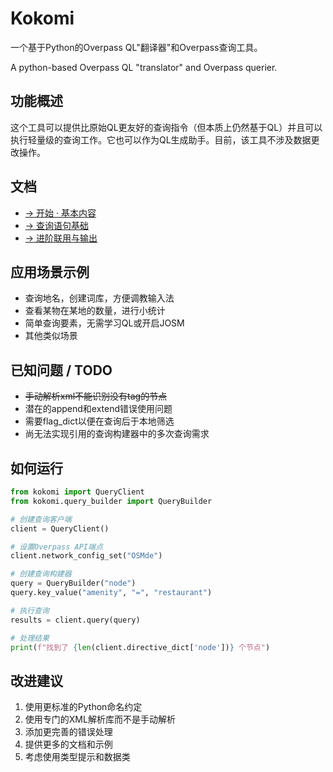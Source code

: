 # Kokomi

一个基于Python的Overpass QL"翻译器"和Overpass查询工具。

A python-based Overpass QL "translator" and Overpass querier.

## 功能概述

这个工具可以提供比原始QL更友好的查询指令（但本质上仍然基于QL）并且可以执行轻量级的查询工作。它也可以作为QL生成助手。目前，该工具不涉及数据更改操作。

## 文档

+ [→ 开始 · 基本内容](https://github.com/Daredemodaisuki/Kokomi/blob/main/docs/1%20-%20To%20start%20and%20invite%20Kokomi.md)
+ [→ 查询语句基础](https://github.com/Daredemodaisuki/Kokomi/blob/main/docs/2%20-%20QL%20with%20OceanHuedClam.md)
+ [→ 进阶联用与输出](https://github.com/Daredemodaisuki/Kokomi/blob/main/docs/3%20-%20More%20thing%20from%20multiple%20OceanHuedClams.md)

## 应用场景示例

+ 查询地名，创建词库，方便调教输入法
+ 查看某物在某地的数量，进行小统计
+ 简单查询要素，无需学习QL或开启JOSM
+ 其他类似场景

## 已知问题 / TODO

+ <del>手动解析xml不能识别没有tag的节点</del>
+ 潜在的append和extend错误使用问题
+ 需要flag_dict以便在查询后于本地筛选
+ 尚无法实现引用的查询构建器中的多次查询需求

## 如何运行

```python
from kokomi import QueryClient
from kokomi.query_builder import QueryBuilder

# 创建查询客户端
client = QueryClient()

# 设置Overpass API端点
client.network_config_set("OSMde")

# 创建查询构建器
query = QueryBuilder("node")
query.key_value("amenity", "=", "restaurant")

# 执行查询
results = client.query(query)

# 处理结果
print(f"找到了 {len(client.directive_dict['node'])} 个节点")
```

## 改进建议

1. 使用更标准的Python命名约定
2. 使用专门的XML解析库而不是手动解析
3. 添加更完善的错误处理
4. 提供更多的文档和示例
5. 考虑使用类型提示和数据类